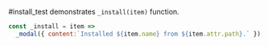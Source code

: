 #install_test demonstrates `_install(item)` function.
```js
const _install = item => 
  _modal({ content:`Installed ${item.name} from ${item.attr.path}.` })
```